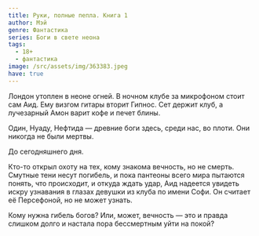 ```yaml
---
title: Руки, полные пепла. Книга 1
author: Мэй
genre: Фантастика
series: Боги в свете неона
tags:
  - 18+
  - фантастика
image: /src/assets/img/363383.jpeg
have: true
---
```

Лондон утоплен в неоне огней. В ночном клубе за микрофоном стоит сам Аид. Ему визгом гитары вторит Гипнос. Сет держит клуб, а лучезарный Амон варит кофе и печет блины.

Один, Нуаду, Нефтида — древние боги здесь, среди нас, во плоти. Они никогда не были мертвы.

До сегодняшнего дня.

Кто-то открыл охоту на тех, кому знакома вечность, но не смерть. Смутные тени несут погибель, и пока пантеоны всего мира пытаются понять, что происходит, и откуда ждать удар, Аид надеется увидеть искру узнавания в глазах девушки из клуба по имени Софи. Он считает её Персефоной, но не может узнать.

Кому нужна гибель богов? Или, может, вечность — это и правда слишком долго и настала пора бессмертным уйти на покой?
